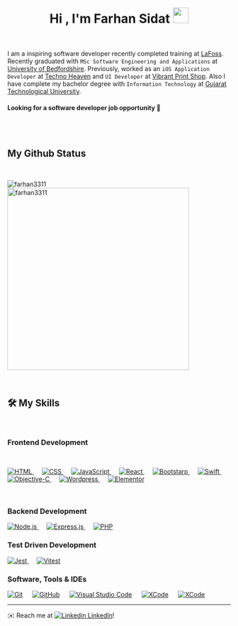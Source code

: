 <h1 align="center">Hi , I'm Farhan Sidat <img src="https://media.giphy.com/media/hvRJCLFzcasrR4ia7z/giphy.gif" width="35"></h1>

<br><br>
 I am a inspiring software developer recently completed training at [LaFoss](https://www.lafosseacademy.com/). Recently graduated with `MSc Software Engineering and Applications` at [University of Bedfordshire](https://www.beds.ac.uk/). Previously, worked as an `iOS Application Developer`  at [Techno Heaven](https://technoheaven.net/) and `UI Developer` at [Vibrant Print Shop](https://www.vibrantprintshop.com/). Also I have complete my bachelor degree with `Information Technology` at [Gujarat Technological University](https://www.gtu.ac.in/).
<br/>
 <h4>Looking for a software developer job opportunity 🚀</h4>
<br/>
<br/>

## My Github Status
<br/>
<p><img align="left" src="https://github-readme-stats.vercel.app/api/top-langs?username=farhan3311&show_icons=true&locale=en&layout=compact" alt="farhan3311" /></p>

<p>&nbsp;<img align="center" src="https://github-readme-stats.vercel.app/api?username=farhan3311&show_icons=true&locale=en" alt="farhan3311" width="410" /></p>
<br/>

## 🛠️ My Skills
<br/>

### Frontend Development
<br/>
<p> 
  <a href="https://www.w3.org/html/" target="_blank"> 
   <img alt="HTML" src="https://img.shields.io/badge/HTML5%20-%23E34F26.svg?style=for-the-badge&logo=html5&logoColor=white">
  </a>   
  &emsp;
  <a href="https://www.w3schools.com/css/" target="_blank">
    <img alt="CSS" src="https://img.shields.io/badge/CSS%20-%231572B6.svg?style=for-the-badge&logo=css3&logoColor=white">
  </a> 
 &emsp;
  <a href="https://developer.mozilla.org/en-US/docs/Web/JavaScript" target="_blank"> 
     <img alt="JavaScript" src="https://img.shields.io/badge/JavaScript%20-%23F7DF1E.svg?style=for-the-badge&logo=javascript&logoColor=black">
   </a>
   &emsp;
  <a href="https://react.dev/" target="_blank"> 
     <img alt="React" src="https://img.shields.io/badge/React%20-%231c2c4c.svg?style=for-the-badge&logo=react&logoColor=88dded">
   </a>
   &emsp;
  <a href="" target="_blank"> 
     <img alt="Bootstarp" src="https://img.shields.io/badge/Bootstrap%20-%23a020f0.svg?style=for-the-badge&logo=bootstrap&logoColor=white">
   </a>
     &emsp; 
  <a href="https://developer.apple.com/swift/" target="_blank"> 
    <img alt="Swift" src="https://img.shields.io/badge/Swift%20-%231c1c1c.svg?style=for-the-badge&logo=swift">
  </a> 
    &emsp; 
  <a href="https://developer.apple.com/swift/" target="_blank"> 
    <img alt="Objective-C" src="https://img.shields.io/badge/Objective-C%20-%231c1c1c.svg?style=for-the-badge&logo=objective-c">
  </a>
      &emsp; 
  <a href="https://developer.apple.com/swift/" target="_blank"> 
    <img alt="Wordpress" src="https://img.shields.io/badge/Wordpress%20-%231c1c1c.svg?style=for-the-badge&logo=wordpress">
  </a> 
    &emsp; 
  <a href="https://developer.apple.com/swift/" target="_blank"> 
    <img alt="Elementor" src="https://img.shields.io/badge/Elementor%20-%231c1c1c.svg?style=for-the-badge&logo=elementor">
  </a> 
</p>
  &emsp; 

### Backend Development
<p> 
  <a href="https://www.w3.org/html/" target="_blank"> 
   <img alt="Node.js" src="https://img.shields.io/badge/Node.js%20-%231c1c1c.svg?style=for-the-badge&logo=node.js">
  </a> 
  &emsp; 
  <a href="https://www.w3.org/html/" target="_blank"> 
   <img alt="Express.js" src="https://img.shields.io/badge/Express.js%20-%231c1c1c.svg?style=for-the-badge&logo=express.js">
  </a> 
  &emsp; 
  <a href="https://www.w3.org/html/" target="_blank"> 
   <img alt="PHP" src="https://img.shields.io/badge/PHP%20-%231c1c1c.svg?style=for-the-badge&logo=PHP">
  </a> 

### Test Driven Development

<p> 
  <a href="https://www.w3.org/html/" target="_blank"> 
   <img alt="Jest" src="https://img.shields.io/badge/Jest%20-%23.svg?style=for-the-badge&logo=jest">
  </a> 
  &emsp; 
  <a href="https://www.w3.org/html/" target="_blank"> 
   <img alt="Vitest" src="https://img.shields.io/badge/vitest%20-%231c1c1c.svg?style=for-the-badge&logo=vitest">
  </a> 

 ### Software, Tools & IDEs

<p>
    <a href="#"><img alt="Git" src="https://img.shields.io/badge/Git%20-%23F05033.svg?style=for-the-badge&logo=git&logoColor=white"></a>
  &emsp;
    <a href="#"><img alt="GitHub" src="https://img.shields.io/badge/github-%23181717.svg?style=for-the-badge&logo=github&logoColor=white"></a>
&emsp;
    <a href="#"><img alt="Visual Studio Code" src="https://img.shields.io/badge/Visual%20Studio%20Code-0078d7.svg?style=for-the-badge&logo=visual-studio-code&logoColor=white"></a>
  &emsp;
    <a href="#"><img alt="XCode" src="https://img.shields.io/badge/XCode-%231c1c1c.svg?style=for-the-badge&logo=xcode" /></a>
  &emsp;
      <a href="#"><img alt="XCode" src="https://img.shields.io/badge/Command Line Interface-%231c1c1c.svg?style=for-the-badge&logo=CLI" /></a>
  &emsp;
  
</p>

---
✉️ Reach me at [![Linkedin](https://i.stack.imgur.com/gVE0j.png) LinkedIn](https://www.linkedin.com/in/farhan-sidat-204740144/)!
